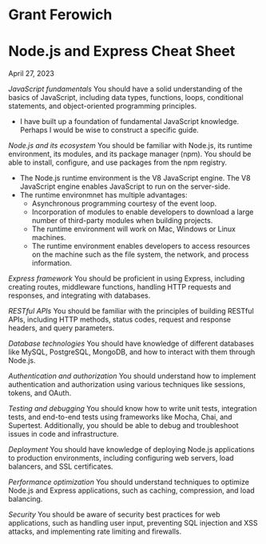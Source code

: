 # Grant Ferowich
# Node.js and Express Cheat Sheet
April 27, 2023

*JavaScript fundamentals*
You should have a solid understanding of the basics of JavaScript, including data types, functions, loops, conditional statements, and object-oriented programming principles. 
* I have built up a foundation of fundamental JavaScript knowledge. Perhaps I would be wise to construct a specific guide.

*Node.js and its ecosystem*
You should be familiar with Node.js, its runtime environment, its modules, and its package manager (npm). You should be able to install, configure, and use packages from the npm registry.     
* The Node.js runtime environment is the V8 JavaScript engine. The V8 JavaScript engine enables JavaScript to run on the server-side. 
* The runtime environmnet has multiple advantages: 
  * Asynchronous programming courtesy of the event loop.
  * Incorporation of modules to enable developers to download a large number of third-party modules when building projects.
  * The runtime environment will work on Mac, Windows or Linux machines.
  * The runtime environment enables developers to access resources on the machine such as the file system, the network, and process information. 


*Express framework* 
You should be proficient in using Express, including creating routes, middleware functions, handling HTTP requests and responses, and integrating with databases. 

*RESTful APIs*
You should be familiar with the principles of building RESTful APIs, including HTTP methods, status codes, request and response headers, and query parameters. 

*Database technologies*
You should have knowledge of different databases like MySQL, PostgreSQL, MongoDB, and how to interact with them through Node.js. 

*Authentication and authorization*
You should understand how to implement authentication and authorization using various techniques like sessions, tokens, and OAuth. 

*Testing and debugging*
You should know how to write unit tests, integration tests, and end-to-end tests using frameworks like Mocha, Chai, and Supertest. Additionally, you should be able to debug and troubleshoot issues in code and infrastructure. 

*Deployment*
You should have knowledge of deploying Node.js applications to production environments, including configuring web servers, load balancers, and SSL certificates. 

*Performance optimization*
You should understand techniques to optimize Node.js and Express applications, such as caching, compression, and load balancing. 

*Security*
You should be aware of security best practices for web applications, such as handling user input, preventing SQL injection and XSS attacks, and implementing rate limiting and firewalls.
